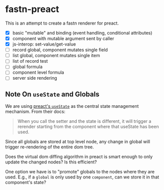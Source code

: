 # fastn-preact

This is an attempt to create a fastn renderer for preact.

- [x] basic "mutable" and binding (event handling, conditional attributes)
- [x] component with mutable argument sent by caller
- [x] js-interop: set-value/get-value
- [ ] record global, component mutates single field
- [ ] list global, component mutates single item
- [ ] list of record test
- [ ] global formula
- [ ] component level formula
- [ ] server side rendering

## Note On `useState` and Globals

We are using [preact's `useState`](https://preactjs.com/guide/v10/hooks/#usestate) as
the central state management mechanism. From their docs:

> When you call the setter and the state is different, it will trigger a rerender starting
> from the component where that useState has been used.

Since all globals are stored at top level node, any change in global will trigger
re-rendering of the entire dom tree.

Does the virtual dom diffing algorithm in preact is smart enough to only update the
changed nodes? Is this efficient?

One option we have is to "promote" globals to the nodes where they are used. E.g.,
if a `global` is only used by one `component`, can we store it in that component's
state?